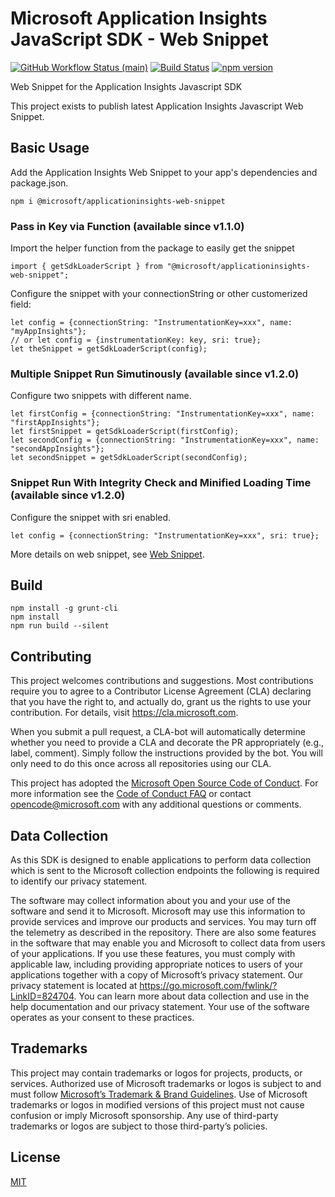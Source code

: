 # Microsoft Application Insights JavaScript SDK - Web Snippet

[![GitHub Workflow Status (main)](https://img.shields.io/github/actions/workflow/status/microsoft/ApplicationInsights-JS/ci.yml?branch=main)](https://github.com/microsoft/ApplicationInsights-JS/tree/main)
[![Build Status](https://dev.azure.com/mseng/AppInsights/_apis/build/status%2FAppInsights%20-%20DevTools%2F1DS%20JavaScript%20SDK%20web%20SKU%20(main%3B%20master)?branchName=main)](https://dev.azure.com/mseng/AppInsights/_build/latest?definitionId=8184&branchName=main)
[![npm version](https://badge.fury.io/js/%40microsoft%2Fapplicationinsights-web-snippet.svg)](https://badge.fury.io/js/%40microsoft%2Fapplicationinsights-web-snippet)

Web Snippet for the Application Insights Javascript SDK

This project exists to publish latest Application Insights Javascript Web Snippet.

## Basic Usage

Add the Application Insights Web Snippet to your app's dependencies and package.json.
```
npm i @microsoft/applicationinsights-web-snippet
```

### Pass in Key via Function (available since v1.1.0)
Import the helper function from the package to easily get the snippet
```
import { getSdkLoaderScript } from "@microsoft/applicationinsights-web-snippet";
```

Configure the snippet with your connectionString or other customerized field:
```
let config = {connectionString: "InstrumentationKey=xxx", name: "myAppInsights"}; 
// or let config = {instrumentationKey: key, sri: true};
let theSnippet = getSdkLoaderScript(config);
```

### Multiple Snippet Run Simutinously (available since v1.2.0)
Configure two snippets with different name.
```
let firstConfig = {connectionString: "InstrumentationKey=xxx", name: "firstAppInsights"}; 
let firstSnippet = getSdkLoaderScript(firstConfig);
let secondConfig = {connectionString: "InstrumentationKey=xxx", name: "secondAppInsights"}; 
let secondSnippet = getSdkLoaderScript(secondConfig);
```

### Snippet Run With Integrity Check and Minified Loading Time (available since v1.2.0)
Configure the snippet with sri enabled.
```
let config = {connectionString: "InstrumentationKey=xxx", sri: true};
```

More details on web snippet, see [Web Snippet](https://github.com/microsoft/ApplicationInsights-JS#snippet-setup-ignore-if-using-npm-setup).

## Build
```
npm install -g grunt-cli
npm install
npm run build --silent
```

## Contributing

This project welcomes contributions and suggestions. Most contributions require you to
agree to a Contributor License Agreement (CLA) declaring that you have the right to,
and actually do, grant us the rights to use your contribution. For details, visit
https://cla.microsoft.com.

When you submit a pull request, a CLA-bot will automatically determine whether you need
to provide a CLA and decorate the PR appropriately (e.g., label, comment). Simply follow the
instructions provided by the bot. You will only need to do this once across all repositories using our CLA.

This project has adopted the [Microsoft Open Source Code of Conduct](https://opensource.microsoft.com/codeofconduct/).
For more information see the [Code of Conduct FAQ](https://opensource.microsoft.com/codeofconduct/faq/)
or contact [opencode@microsoft.com](mailto:opencode@microsoft.com) with any additional questions or comments.

## Data Collection

As this SDK is designed to enable applications to perform data collection which is sent to the Microsoft collection endpoints the following is required to identify our privacy statement.

The software may collect information about you and your use of the software and send it to Microsoft. Microsoft may use this information to provide services and improve our products and services. You may turn off the telemetry as described in the repository. There are also some features in the software that may enable you and Microsoft to collect data from users of your applications. If you use these features, you must comply with applicable law, including providing appropriate notices to users of your applications together with a copy of Microsoft’s privacy statement. Our privacy statement is located at https://go.microsoft.com/fwlink/?LinkID=824704. You can learn more about data collection and use in the help documentation and our privacy statement. Your use of the software operates as your consent to these practices.

## Trademarks

This project may contain trademarks or logos for projects, products, or services. Authorized use of Microsoft trademarks or logos is subject to and must follow [Microsoft’s Trademark & Brand Guidelines](https://www.microsoft.com/en-us/legal/intellectualproperty/trademarks/usage/general). Use of Microsoft trademarks or logos in modified versions of this project must not cause confusion or imply Microsoft sponsorship. Any use of third-party trademarks or logos are subject to those third-party’s policies.

## License

[MIT](LICENSE)

